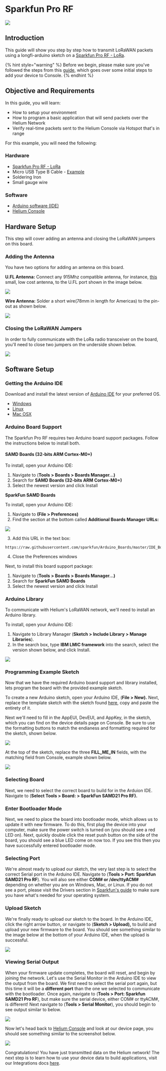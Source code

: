 # Sparkfun Pro RF

![](../../.gitbook/assets/sparkfun_pro_rf%20%281%29.jpg)

## Introduction

This guide will show you step by step how to transmit LoRaWAN packets using a longfi-arduino sketch on a [Sparkfun Pro RF - LoRa](https://www.sparkfun.com/products/14916).

{% hint style="warning" %}
Before we begin, please make sure you've followed the steps from this [guide](https://developer.helium.com/console/quickstart), which goes over some initial steps to add your device to Console.
{% endhint %}

## Objective and Requirements

In this guide, you will learn:

* How to setup your environment
* How to program a basic application that will send packets over the Helium Network
* Verify real-time packets sent to the Helium Console via Hotspot that's in range

For this example, you will need the following:

### Hardware

* [Sparkfun Pro RF - LoRa](https://www.sparkfun.com/products/14916)
* Micro USB Type B Cable - [Example](https://www.amazon.com/AmazonBasics-Male-Micro-Cable-Black/dp/B0719H12WD/ref=sr_1_2_sspa?)
* Soldering Iron
* Small gauge wire

### Software

* [Arduino software \(IDE\)](https://www.arduino.cc/en/Main/Software) 
* [Helium Console](https://console.helium.com/) 

## Hardware Setup

This step will cover adding an antenna and closing the LoRaWAN jumpers on this board. 

### Adding the Antenna

You have two options for adding an antenna on this board.

**U.FL Antenna:**  Connect any 915Mhz compatible antenna, for instance, [this ](https://www.mouser.com/ProductDetail/Anaren/66089-0906?qs=sGAEpiMZZMuBTKBKvsBmlGlvlFGR4gdSgkIgGKwINqg%3D)small, low cost antenna, to the U.FL port shown in the image below.

![](../../.gitbook/assets/sparkfun_pro_rf_antenna_ufl.jpg)

**Wire Antenna:** Solder a short wire\(78mm in length for Americas\) to the pin-out as shown below.

![](../../.gitbook/assets/sparkfun_pro_rf_antenna_wire.jpg)

### Closing the LoRaWAN Jumpers

In order to fully communicate with the LoRa radio transceiver on the board, you'll need to close two jumpers on the underside shown below.

![](../../.gitbook/assets/sparkfun_pro_rf_lorawan_jumpers.jpg)

## Software Setup

### Getting the Arduino IDE

Download and install the latest version of [Arduino IDE](https://www.arduino.cc/en/Main/Software) for your preferred OS.

* [Windows](https://www.arduino.cc/en/Guide/Windows)
* [Linux](https://www.arduino.cc/en/Guide/linux)
* [Mac OSX](https://www.arduino.cc/en/Guide/MacOSX)

### Arduino Board Support

The Sparkfun Pro RF requires two Arduino board support packages. Follow the instructions below to install both.

#### SAMD Boards \(32-bits ARM Cortex-M0+\)

To install, open your Arduino IDE:

1. Navigate to \(**Tools &gt; Boards &gt; Boards Manager...\)**
2. Search for **SAMD Boards \(32-bits ARM Cortex-M0+\)**
3. Select the newest version and click Install

 **SparkFun SAMD Boards**

To install, open your Arduino IDE:

1. Navigate to **\(File &gt; Preferences\)**
2. Find the section at the bottom called **Additional Boards Manager URLs:**

![](../../.gitbook/assets/arduino-board-add-sparkfun.png)

3.  Add this URL in the text box:

```text
https://raw.githubusercontent.com/sparkfun/Arduino_Boards/master/IDE_Board_Manager/package_sparkfun_index.json
```

4. Close the Preferences windows

Next, to install this board support package:

1. Navigate to \(**Tools &gt; Boards &gt; Boards Manager...\)**
2. Search for  **SparkFun SAMD Boards**
3. Select the newest version and click Install

### Arduino Library

To communicate with Helium's LoRaWAN network, we'll need to install an Arduino library.

To install, open your Arduino IDE:

1. Navigate to Library Manager \(**Sketch &gt; Include Library &gt; Manage Libraries**\).
2.  In the search box, type **IBM LMIC framework** into the search, select the version shown below, and click Install.

![](../../.gitbook/assets/sparkfun_pro_rf_library.png)

### Programming **Example Sketch**

Now that we have the required Arduino board support and library installed, lets program the board with the provided example sketch.

To create a new Arduino sketch, open your Arduino IDE, \(**File &gt; New\).** Next, replace the template sketch with the sketch found [here](https://github.com/helium/longfi-arduino/blob/master/Sparkfun-Pro-RF/longfi-us915/longfi-us915.ino), copy and paste the entirety of it. 

Next we'll need to fill in the AppEUI, DevEUI, and AppKey, in the sketch, which you can find on the device details page on Console. Be sure to use the formatting buttons to match the endianess  and formatting required for the sketch, shown below.

![](../../.gitbook/assets/sparkfun_pro_rf_console.png)

At the top of the sketch, replace the three **FILL\_ME\_IN** fields, with the matching field from Console, example shown below.

![](../../.gitbook/assets/sparkfun_pro_rf_sketch_keys.png)

### Selecting Board

Next, we need to select the correct board to build for in the Arduion IDE.  Navigate to  \(**Select Tools &gt; Board: &gt; SparkFun SAMD21 Pro RF\).**

### Enter Bootloader Mode

Next, we need to place the board into bootloader mode, which allows us to update it with new firmware. To do this, first plug the device into your computer, make sure the power switch is turned on \(you should see a red LED on\).  Next, quickly double click the reset push button on the side of the board, you should see a blue LED come on now too. If you see this then you have successfully entered bootloader mode.

### Selecting Port

We're almost ready to upload our sketch, the very last step is to select the correct Serial port in the Arduino IDE. Navigate to \(**Tools &gt; Port: Sparkfun SAMD21 Pro RF**\). You will also see either **COM\# or /dev/ttyACM\#** depending on whether you are on Windows, Mac, or Linux. If you do not see a port, please visit the Drivers section in [Sparkfun's guide](https://learn.sparkfun.com/tutorials/sparkfun-samd21-pro-rf-hookup-guide?_ga=2.148378999.1172134851.1586114454-289367592.1582349414&_gac=1.242421430.1585837307.EAIaIQobChMI86GEgfjJ6AIVBQF9Ch0mpwyeEAEYASAAEgLFn_D_BwE#hardware-overview) to make sure you have what's needed for your operating system. 

### Upload Sketch

We're finally ready to upload our sketch to the board. In the Arduino IDE, click the right arrow button, or navigate to  \(**Sketch &gt; Upload\),** to build and upload your new firmware to the board.  You should see something similar to the image below at the bottom of your Arduino IDE, when the upload is successful.

![](../../.gitbook/assets/sparkfun_pro_rf_upload.png)

### Viewing Serial Output

When your firmware update completes, the board will reset, and begin by joining the network. Let's use the Serial Monitor in the Arduino IDE to view the output from the board. We first need to select the serial port again, but this time it will be a **different port** than the one we selected to communicate with the bootloader. Once again, navigate to \(**Tools &gt; Port: Sparkfun SAMD21 Pro RF**\), but make sure the serial device, either COM\# or ttyACM\#,  is different! Next navigate to \(**Tools &gt; Serial Monitor**\), you should begin to see output similar to below.

![](../../.gitbook/assets/sparkfun_pro_rf_console_terminal.png)

Now let's head back to [Helium Console](https://console.helium.com) and look at our device page, you should see something similar to the screenshot below.

![](../../.gitbook/assets/sparkfun_pro_rf_console_data.png)

Congratulations! You have just transmitted data on the Helium network! The next step is to learn how to use your device data to build applications, visit our Integrations docs [here](../../console/integrations/).

